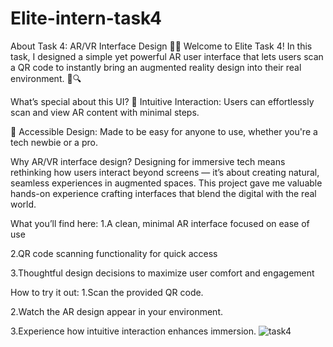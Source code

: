 # Elite-intern-task4
About Task 4: AR/VR Interface Design 🚀✨
Welcome to Elite Task 4! In this task, I designed a simple yet powerful AR user interface that lets users scan a QR code to instantly bring an augmented reality design into their real environment. 📲🔍

What’s special about this UI?
🎯 Intuitive Interaction: Users can effortlessly scan and view AR content with minimal steps.

🌟 Accessible Design: Made to be easy for anyone to use, whether you're a tech newbie or a pro.

Why AR/VR interface design?
Designing for immersive tech means rethinking how users interact beyond screens — it’s about creating natural, seamless experiences in augmented spaces. This project gave me valuable hands-on experience crafting interfaces that blend the digital with the real world.

What you’ll find here:
1.A clean, minimal AR interface focused on ease of use

2.QR code scanning functionality for quick access

3.Thoughtful design decisions to maximize user comfort and engagement

How to try it out:
1.Scan the provided QR code.

2.Watch the AR design appear in your environment.

3.Experience how intuitive interaction enhances immersion.
![task4](https://github.com/user-attachments/assets/dc44e9aa-c423-49fd-a575-5601dd73c4d8)
